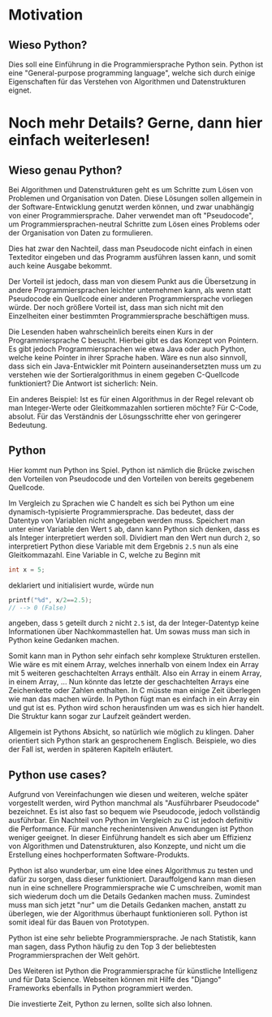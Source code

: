 # Motivation

## Wieso Python?

Dies soll eine Einführung in die Programmiersprache Python sein.
Python ist eine "General-purpose programming language", welche sich durch einige Eigenschaften für das Verstehen von Algorithmen und Datenstrukturen eignet.

# Noch mehr Details? Gerne, dann hier einfach weiterlesen!

## Wieso genau Python?

Bei Algorithmen und Datenstrukturen geht es um Schritte zum Lösen von Problemen und Organisation von Daten.
Diese Lösungen sollen allgemein in der Software-Entwicklung genutzt werden können, und zwar
unabhängig von einer Programmiersprache.
Daher verwendet man oft "Pseudocode", um Programmiersprachen-neutral Schritte zum Lösen eines Problems oder der Organisation von Daten zu formulieren.

Dies hat zwar den Nachteil, dass man Pseudocode nicht einfach in einen Texteditor eingeben und das Programm ausführen lassen kann, und somit auch keine Ausgabe bekommt.

Der Vorteil ist jedoch, dass man von diesem Punkt aus die Übersetzung in andere Programmiersprachen leichter unternehmen kann, als wenn statt Pseudocode ein Quellcode einer anderen Programmiersprache vorliegen würde.
Der noch größere Vorteil ist, dass man sich nicht mit den Einzelheiten einer bestimmten Programmiersprache beschäftigen muss.

Die Lesenden haben wahrscheinlich bereits einen Kurs in der Programmiersprache C besucht.
Hierbei gibt es das Konzept von Pointern.
Es gibt jedoch Programmiersprachen wie etwa Java oder auch Python, welche keine Pointer in ihrer Sprache haben.
Wäre es nun also sinnvoll, dass sich ein Java-Entwickler mit Pointern auseinandersetzten muss um zu verstehen wie der Sortieralgorithmus in einem gegeben C-Quellcode funktioniert?
Die Antwort ist sicherlich: Nein.

Ein anderes Beispiel: Ist es für einen Algorithmus in der Regel relevant ob man Integer-Werte oder Gleitkommazahlen sortieren möchte?
Für C-Code, absolut. Für das Verständnis der Lösungsschritte eher von geringerer Bedeutung.


## Python
Hier kommt nun Python ins Spiel.
Python ist nämlich die Brücke zwischen den Vorteilen von Pseudocode und den Vorteilen von bereits gegebenem Quellcode.

Im Vergleich zu Sprachen wie C handelt es sich bei Python um eine dynamisch-typisierte Programmiersprache.
Das bedeutet, dass der Datentyp von Variablen nicht angegeben werden muss.
Speichert man unter einer Variable den Wert <code>5</code> ab, dann kann Python sich denken, dass es als Integer interpretiert werden soll.
Dividiert man den Wert nun durch <code>2</code>, so interpretiert Python diese Variable mit dem Ergebnis <code>2.5</code> nun als eine Gleitkommazahl. 
Eine Variable in C, welche zu Beginn mit 
```C
int x = 5;
```
deklariert und initialisiert wurde, würde nun 
```C
printf("%d", x/2==2.5);
// --> 0 (False)
```
angeben, dass <code>5</code> geteilt durch <code>2</code> nicht <code>2.5</code> ist, da der Integer-Datentyp keine Informationen über Nachkommastellen hat.
Um sowas muss man sich in Python keine Gedanken machen.

Somit kann man in Python sehr einfach sehr komplexe Strukturen erstellen. 
Wie wäre es mit einem Array, welches innerhalb von einem Index ein Array mit 5 weiteren geschachtelten Arrays enthält. Also ein Array in einem Array, in einem Array, ...
Nun könnte das letzte der geschachtelten Arrays eine Zeichenkette oder Zahlen enthalten. 
In C müsste man einige Zeit überlegen wie man das machen würde.
In Python fügt man es einfach in ein Array ein und gut ist es. 
Python wird schon herausfinden um was es sich hier handelt.
Die Struktur kann sogar zur Laufzeit geändert werden.

Allgemein ist Pythons Absicht, so natürlich wie möglich zu klingen.
Daher orientiert sich Python stark an gesprochenem Englisch.
Beispiele, wo dies der Fall ist, werden in späteren Kapiteln erläutert.

## Python use cases?
Aufgrund von Vereinfachungen wie diesen und weiteren, welche später vorgestellt werden, wird Python manchmal als "Ausführbarer Pseudocode" bezeichnet.
Es ist also fast so bequem wie Pseudocode, jedoch vollständig ausführbar.
Ein Nachteil von Python im Vergleich zu C ist jedoch definitiv die Performance.
Für manche rechenintensiven Anwendungen ist Python weniger geeignet.
In dieser Einführung handelt es sich aber um Effizienz von Algorithmen und Datenstrukturen, also Konzepte, und nicht um die Erstellung eines hochperformaten Software-Produkts.

Python ist also wunderbar, um eine Idee eines Algorithmus zu testen und dafür zu sorgen, dass dieser funktioniert. 
Darauffolgend kann man diesen nun in eine schnellere Programmiersprache wie C umschreiben, womit man sich wiederum doch um die Details Gedanken machen muss.
Zumindest muss man sich jetzt "nur" um die Details Gedanken machen, anstatt zu überlegen, wie der Algorithmus überhaupt funktionieren soll.
Python ist somit ideal für das Bauen von Prototypen.

Python ist eine sehr beliebte Programmiersprache. 
Je nach Statistik, kann man sagen, dass Python häufig zu den Top 3 der beliebtesten Programmiersprachen der Welt gehört.

Des Weiteren ist Python die Programmiersprache für künstliche Intelligenz und für Data Science.
Webseiten können mit Hilfe des "Django" Frameworks ebenfalls in Python programmiert werden.

Die investierte Zeit, Python zu lernen, sollte sich also lohnen.
